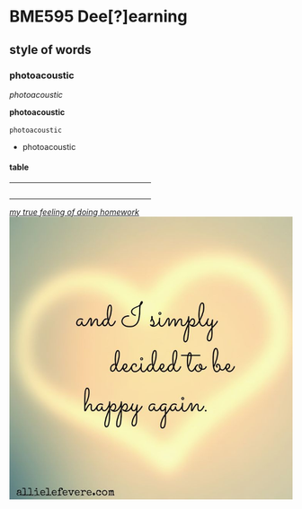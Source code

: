 # BME595 Dee[?]earning

## style of words

### photoacoustic 

*photoacoustic* 

**photoacoustic** 

`photoacoustic`

- photoacoustic

#### **table**

|            |           |                   |                    |
|------------|-----------|-------------------|--------------------|
|            |           |                   |                    |
|            |           |                   |                    |

*[my true feeling of doing homework](https://github.com/photoacoustic/bme595-project-2017/blob/master/dry-your-eyes-mate-12-actors-with-the-best-on-screen-cry-faces-675988.jpg)*
![No](https://github.com/photoacoustic/bme595-project-2017/blob/master/d4d65aa0b78bbd161fb72f2218b94919--just-be-happy-happy-happy-happy.jpg)
